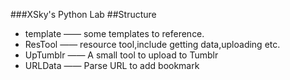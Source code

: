 ###XSky's Python Lab
##Structure
* template —— some templates to reference.
* ResTool —— resource tool,include getting data,uploading etc.
* UpTumblr —— A small tool to upload to Tumblr
* URLData —— Parse URL to add bookmark

